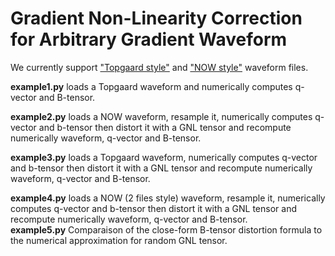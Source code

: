 # Gradient Non-Linearity Correction for Arbitrary Gradient Waveform


We currently support ["Topgaard style"](https://github.com/daniel-topgaard/md-dmri/blob/master/acq/bruker/paravision/make_waveform.m) and ["NOW style"](https://github.com/jsjol/NOW) waveform files.

**example1.py** loads a Topgaard waveform and numerically computes q-vector and B-tensor.

**example2.py** loads a NOW waveform, resample it, numerically computes q-vector and b-tensor then distort it with a GNL tensor and recompute numerically waveform, q-vector and B-tensor.  

**example3.py** loads a Topgaard waveform,  numerically computes q-vector and b-tensor then distort it with a GNL tensor and recompute numerically waveform, q-vector and B-tensor.  

**example4.py** loads a NOW (2 files style) waveform, resample it, numerically computes q-vector and b-tensor then distort it with a GNL tensor and recompute numerically waveform, q-vector and B-tensor.  
**example5.py** Comparaison of the close-form B-tensor distortion formula to the numerical approximation for random GNL tensor.  



